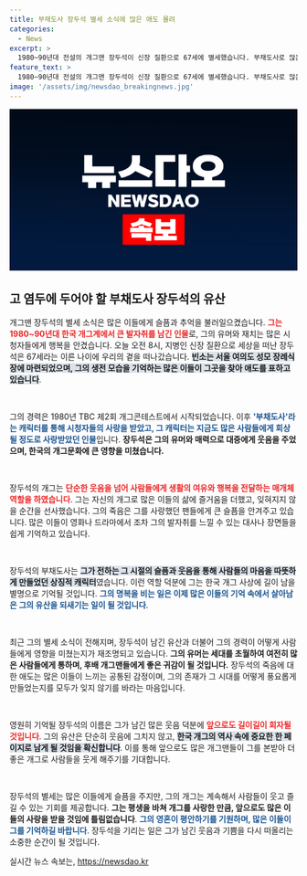 ```yaml
---
title: 부채도사 장두석 별세 소식에 많은 애도 몰려
categories:
  - News
excerpt: >
  1980~90년대 전설의 개그맨 장두석이 신장 질환으로 67세에 별세했습니다. 부채도사로 많은 사랑을 받曾던 그의 추억을 되새기며 마지막 인사를 전합니다.
feature_text: >
  1980~90년대 전설의 개그맨 장두석이 신장 질환으로 67세에 별세했습니다. 부채도사로 많은 사랑을 받曾던 그의 추억을 되새기며 마지막 인사를 전합니다.
image: '/assets/img/newsdao_breakingnews.jpg'
---
```


<p><img src="/assets/img/newsdao_breakingnews.jpg" alt="ontimetimes 속보" /></p>

<h2 data-ke-size="size26">고 염두에 두어야 할 부채도사 장두석의 유산</h2>

<p data-ke-size="size16">개그맨 장두석의 별세 소식은 많은 이들에게 슬픔과 추억을 불러일으켰습니다. <b><span style="color: #ee2323;">그는 1980~90년대 한국 개그계에서 큰 발자취를 남긴 인물</span></b>로, 그의 유머와 재치는 많은 시청자들에게 행복을 안겼습니다. 오늘 오전 8시, 지병인 신장 질환으로 세상을 떠난 장두석은 67세라는 이른 나이에 우리의 곁을 떠나갔습니다. <b><span style="background-color: #21538527;">빈소는 서울 여의도 성모 장례식장에 마련되었으며, 그의 생전 모습을 기억하는 많은 이들이 그곳을 찾아 애도를 표하고 있습니다</span></b>.</p>

<p data-ke-size="size16">&nbsp;</p>

<p>그의 경력은 1980년 TBC 제2회 개그콘테스트에서 시작되었습니다. 이후 <b><span style="color: #1a5490;">'부채도사'라는 캐릭터를 통해 시청자들의 사랑을 받았고, 그 캐릭터는 지금도 많은 사람들에게 회상될 정도로 사랑받았던 인물</span></b>입니다. <b>장두석은 그의 유머와 매력으로 대중에게 웃음을 주었으며, 한국의 개그문화에 큰 영향을 미쳤습니다.</b></p>

<p data-ke-size="size16">&nbsp;</p>

<p>장두석의 개그는 <b><span style="color: #ee2323;">단순한 웃음을 넘어 사람들에게 생활의 여유와 행복을 전달하는 매개체 역할을 하였습니다</span></b>. 그는 자신의 개그로 많은 이들의 삶에 즐거움을 더했고, 잊혀지지 않을 순간을 선사했습니다. 그의 죽음은 그를 사랑했던 팬들에게 큰 슬픔을 안겨주고 있습니다. 많은 이들이 영화나 드라마에서 조차 그의 발자취를 느낄 수 있는 대사나 장면들을 쉽게 기억하고 있습니다. </p>

<p data-ke-size="size16">&nbsp;</p>

<p>장두석의 부채도사는 <b><span style="background-color: #21538527;">그가 전하는 그 시절의 슬픔과 웃음을 통해 사람들의 마음을 따뜻하게 만들었던 상징적 캐릭터</span></b>였습니다. 이런 역할 덕분에 그는 한국 개그 사상에 길이 남을 별명으로 기억될 것입니다. <b><span style="color: #1a5490;">그의 명복을 비는 일은 이제 많은 이들의 기억 속에서 살아남은 그의 유산을 되새기는 일이 될 것입니다</span></b>.</p>

<p data-ke-size="size16">&nbsp;</p>

<p>최근 그의 별세 소식이 전해지며, 장두석이 남긴 유산과 더불어 그의 경력이 어떻게 사람들에게 영향을 미쳤는지가 재조명되고 있습니다. <b>그의 유머는 세대를 초월하여 여전히 많은 사람들에게 통하며, 후배 개그맨들에게 좋은 귀감이 될 것입니다.</b> 장두석의 죽음에 대한 애도는 많은 이들이 느끼는 공통된 감정이며, 그의 존재가 그 시대를 어떻게 풍요롭게 만들었는지를 모두가 잊지 않기를 바라는 마음입니다.</p>

<p data-ke-size="size16">&nbsp;</p>

<p>영원히 기억될 장두석의 이름은 그가 남긴 많은 웃음 덕분에 <b><span style="color: #ee2323;">앞으로도 길이길이 회자될 것입니다</span></b>. 그의 유산은 단순히 웃음에 그치지 않고, <b><span style="background-color: #21538527;">한국 개그의 역사 속에 중요한 한 페이지로 남게 될 것임을 확신합니다</span></b>. 이를 통해 앞으로도 많은 개그맨들이 그를 본받아 더 좋은 개그로 사람들을 웃게 해주기를 기대합니다.</p>

<p data-ke-size="size16">&nbsp;</p>

<p>장두석의 별세는 많은 이들에게 슬픔을 주지만, 그의 개그는 계속해서 사람들이 웃고 즐길 수 있는 기회를 제공합니다. <b>그는 평생을 바쳐 개그를 사랑한 만큼, 앞으로도 많은 이들의 사랑을 받을 것임에 틀림없습니다</b>. <b><span style="color: #1a5490;">그의 영혼이 평안하기를 기원하며, 많은 이들이 그를 기억하길 바랍니다</span></b>. 장두석을 기리는 일은 그가 남긴 웃음과 기쁨을 다시 떠올리는 소중한 순간이 될 것입니다.</p>
실시간 뉴스 속보는, <a href="https://newsdao.kr" rel="dofollow">https://newsdao.kr</a>


